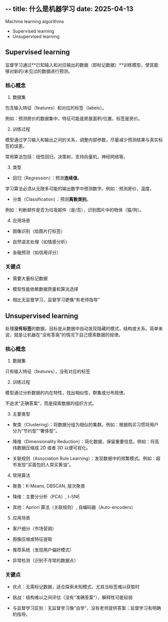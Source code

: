--
title: 什么是机器学习
date: 2025-04-13
--

Machine learning algorithms

- Supervised learning
- Unsupervised learning

## Supervised learning

监督学习通过**已知输入和对应输出的数据（即标记数据）**训练模型，使其能够对新的/未见过的数据进行预测。

### 核心概念

1. 数据集

包含输入特征（features）和对应的标签（labels）。

例如：预测房价的数据集中，特征可能是房屋面积/位置，标签是房价。

2. 训练过程

模型通过学习输入和输出之间的关系，调整内部参数，尽量减少预测结果与真实标签的误差。

常用算法包括：线性回归，决策树，支持向量机，神经网络等。

3. 类型

- 回归（Regression）：预测**连续值**。

学习算法必须从无限多可能的输出数字中预测数字。例如：预测房价，温度。

- 分类（Classification）：预测**离散类别**。

例如：判断邮件是否为垃圾邮件（是/否），识别图片中的物体（猫/狗）。

4. 应用场景

- 图像识别（给图片打标签）

- 自然语言处理（如情感分析）

- 金融预测（如信用评分）

### 关键点

- 需要大量标记数据

- 模型性能依赖数据质量和算法选择

- 相比无监督学习，监督学习更像“有老师指导”

## Unsupervised learning

处理**没有标签**的数据，目标是从数据中自动发现隐藏的模式，结构或关系。简单来说，就是让机器在“没有答案”的情况下自己摸索数据的规律。

### 核心概念

1. 数据集

只有输入特征（features），没有对应的标签

2. 训练过程

模型通过分析数据的内在特性，找出相似性，群集或分布规律。

不追求“正确答案”，而是探索数据的组织方式。

3. 主要类型

- 聚类（Clustering）：将数据分组为相似的集群。例如：根据购买习惯将用户分为“节约型”“奢侈型”。

- 降维（Dimensionality Reduction）：简化数据，保留重要信息。例如：将高纬数据压缩成 2D 或者 3D 以便可视化。

- 关联规则（Association Rule Learning）：发现数据中的频繁模式。例如：超市发现“买面包的人常买黄油”。

4. 常用算法

- 聚类：K-Means, DBSCAN, 层次聚类

- 降维：主要分分析（PCA）, t-SNE

- 其他：Apriori 算法（关联规则）, 自编码器（Auto-encoders）

5. 应用场景

- 客户细分（市场营销）

- 图像压缩或特征提取

- 推荐系统（发现用户偏好模式）

- 异常检测（识别不寻常的数据点）

### 关键点

- 优点：无需标记数据，适合探索未知模式，尤其当标签难以获取时

- 挑战：结构难以之间评估（没有“准确答案”），解释性可能较弱

- 与监督学习区别：无监督学习像“自学”，没有老师提供答案；监督学习有明确的指导。

